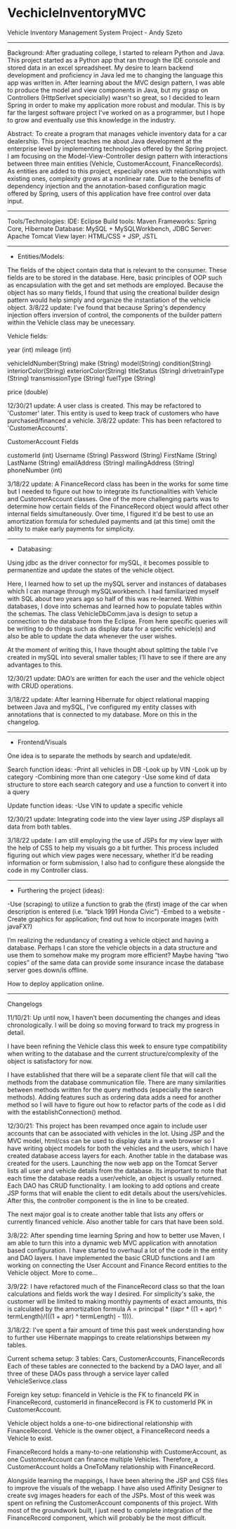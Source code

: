 # VechicleInventoryMVC

Vehicle Inventory Management System Project - Andy Szeto

-----------------
Background: After graduating college, I started to relearn Python and Java. This project started as a Python app that ran through the IDE console and stored data in an excel spreadsheet. My desire to learn backend development and proficiency in Java led me to changing the language this app was written in. After learning about the MVC design pattern, I was able to produce the model and view components in Java, but my grasp on Controllers (HttpSerlvet specicially) wasn't so great, so I decided to learn Spring in order to make my application more robust and modular. This is by far the largest software project I've worked on as a programmer, but I hope to grow and eventually use this knowledge in the industry.

Abstract: To create a program that manages vehicle inventory data for a car dealership. This project teaches me about Java development at the enterprise level by implementing technologies offered by the Spring project. I am focusing on the Model-View-Controller design pattern with interactions between three main entities (Vehicle, CustomerAccount, FinanceRecords). As entities are added to this project, especially ones with relationships with existing ones, complexity grows at a nonlinear rate. Due to the benefits of dependency injection and the annotation-based configuration magic offered by Spring, users of this application have free control over data input.

-----------------
Tools/Technologies:
IDE: Eclipse 
Build tools: Maven
Frameworks: Spring Core, Hibernate
Database: MySQL + MySQLWorkbench, JDBC
Server: Apache Tomcat 
View layer: HTML/CSS + JSP, JSTL

-----------------
- Entities/Models:

The fields of the object contain data that is relevant to the consumer. These fields are to be stored in the database. Here, basic principles of OOP such as encapsulation with the get and set methods are employed. Because the object has so many fields, I found that using the creational builder design pattern would help simply and organize the instantiation of the vehicle object. 3/8/22 update: I've found that because Spring's dependency injection offers inversion of control, the components of the builder pattern within the Vehicle class may be unecessary. 

Vehicle fields:

year (int)
mileage (int)

vehicleIdNumber(String)
make (String)
model(String)
condition(String)
interiorColor(String)
exteriorColor(String)
titleStatus (String)
drivetrainType (String)
transmissionType (String)
fuelType (String)

price (double)

12/30/21 update: 
A user class is created. This may be refactored to 'Customer' later. This entity is used to keep track of customers who have purchased/financed a vehicle.
3/8/22 update: This has been refactored to 'CustomerAccounts'.

CustomerAccount Fields

customerId (int)
Username (String)
Password (String)
FirstName (String)
LastName (String)
emailAddress (String)
mailingAddress (String)
phoneNumber (int)

3/18/22 update:
A FinanceRecord class has been in the works for some time but I needed to figure out how to integrate its functionalities with Vehicle and CustomerAccount classes. One of the more challenging parts was to determine how certain fields of the FinanceRecord object would affect other internal fields simultaneously.  Over time, I figured it'd be best to use an amortization formula for scheduled payments and (at this time) omit the ablity to make early payments for simplicity. 


-----------------
- Databasing:

Using jdbc as the driver connector for mySQL, it becomes possible to permanentize and update the states of the vehicle object. 

Here, I learned how to set up the mySQL server and instances of databases which I can manage through mySQLworkbench. I had familiarized myself with SQL about two years ago so half of this was re-learned. Within databases, I dove into schemas and learned how to populate tables within the schemas. The class VehicleDbComm.java is design to setup a connection to the database from the Eclipse. From here specific queries will be writing to do things such as display data for a specific vehicle(s) and also be able to update the data whenever the user wishes.

At the moment of writing this, I have thought about splitting the table I’ve created in mySQL into several smaller tables; I’ll have to see if there are any advantages to this. 

12/30/21 update: 
DAO’s are written for each the user and the vehicle object with CRUD operations. 

3/18/22 update:
After learning Hibernate for object relational mapping between Java and mySQL, I've configured my entity classes with annotations that is connected to my database. More on this in the changelog.


-----------------
- Frontend/Visuals

One idea is to separate the methods by search and update/edit.

Search function ideas:
-Print all vehicles in DB
-Look up by VIN
-Look up by category
-Combining more than one category
-Use some kind of data structure to store each search category and use a function to convert it into a query

Update function ideas:
-Use VIN to update a specific vehicle

12/30/21 update: 
Integrating code into the view layer using JSP displays all data from both tables.

3/18/22 update:
I am still employing the use of JSPs for my view layer with the help of CSS to help my visuals go a bit further. This process included figuring out which view pages were necessary, whether it'd be reading information or form submission, I also had to configure these alongside the code in my Controller class.

-----------------
- Furthering the project (ideas):

-Use (scraping) to utilize a function to grab the (first) image of the car when description is entered (i.e. “black 1991 Honda Civic”)
-Embed to a website
-Create graphics for application; find out how to incorporate images (with javaFX?)

I’m realizing the redundancy of creating a vehicle object and having a database. Perhaps I can store the vehicle objects in a data structure and use them to somehow make my program more efficient? Maybe having “two copies” of the same data can provide some insurance incase the database server goes down/is offline.

How to deploy application online.

-----------------
Changelogs

11/10/21:
Up until now, I haven’t been documenting the changes and ideas chronologically. I will be doing so moving forward to track my progress in detail. 

I have been refining the Vehicle class this week to ensure type compatibility when writing to the database and the current structure/complexity of the object is satisfactory for now. 

I have established that there will be a separate client file that will call the methods from the database communication file. There are many similarities between methods written for the query methods (especially the search methods). Adding features such as ordering data adds a need for another method so I will have to figure out how to refactor parts of the code as I did with the establishConnection() method. 


12/30/21:
This project has been revamped once again to include user accounts that can be associated with vehicles in the lot. Using JSP and the MVC model, html/css can be used to display data in a web browser so I have writing object models for both the vehicles and the users, which I have created database access layers for each. Another table in the database was created for the users. Launching the now web app on the Tomcat Server lists all user and vehicle details from the database. Its important to note that each time the database reads a user/vehicle, an object is usually returned. Each DAO has CRUD functionality. I am looking to add options and create JSP forms that will enable the client to edit details about the users/vehicles. After this, the controller component is the in line to be created.

The next major goal is to create another table that lists any offers or currently financed vehicle. Also another table for cars that have been sold.

3/8/22:
After spending time learning Spring and how to better use Maven, I am able to turn this into a dynamic web MVC application with annotation based configuration. I have started to overhaul a lot of the code in the entity and DAO layers. I have implemented the basic CRUD functions and I am working on connecting the User Account and Finance Record entities to the Vehicle object. More to come...

3/9/22:
I have refactored much of the FinanceRecord class so that the loan calculations and fields work the way I desired. For simplicity's sake, the customer will be limited to making monthly payments of exact amounts, this is calculated by the amortization formula A = principal * ((apr * ((1 + apr) ^ termLength)/(((1 + apr) ^ termLength) - 1))). 

3/18/22:
I've spent a fair amount of time this past week understanding how to further use Hibernate mappings to create relationships between my tables. 

Current schema setup:
3 tables: Cars, CustomerAccounts, FinanceRecords
Each of these tables are connected to the backend by a DAO layer, and all three of these DAOs pass through a service layer called VehicleSerivce.class

Foreign key setup: financeId in Vehicle is the FK to financeId PK in FinanceRecord, customerId in financeRecord is FK to customerId PK in CustomerAccount.

Vehicle object holds a one-to-one bidirectional relationship with FinanceRecord. Vehicle is the owner object, a FinanceRecord needs a Vehicle to exist. 

FinanceRecord holds a many-to-one relationship with CustomerAccount, as one CustomerAccount can finance multiple Vehicles. Therefore, a CustomerAccount holds a OneToMany relationship with FinanceRecord.

Alongside learning the mappings, I have been altering the JSP and CSS files to improve the visuals of the webapp. I have also used Affinity Designer to create svg images headers for each of the JSPs. Most of this week was spent on refining the CustomerAccount components of this project. With most of the groundwork built, I just need to complete integration of the FinanceRecord component, which will probably be the most difficult. 
